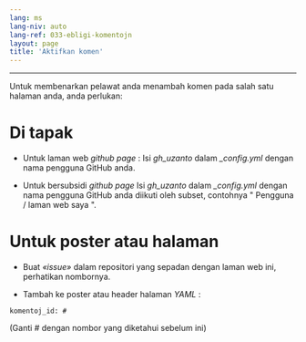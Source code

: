 ```yaml
---
lang: ms
lang-niv: auto
lang-ref: 033-ebligi-komentojn
layout: page
title: 'Aktifkan komen'
---
```


---

Untuk membenarkan pelawat anda menambah komen pada salah satu halaman anda, anda perlukan: 

# Di tapak
 * Untuk laman web   _github page_  : Isi   _gh\_uzanto_   dalam   _\_config.yml_   dengan nama pengguna GitHub anda.  


 * Untuk bersubsidi   _github page_  Isi   _gh\_uzanto_   dalam   _\_config.yml_   dengan nama pengguna GitHub anda diikuti oleh subset, contohnya  " Pengguna / laman web saya ".  



# Untuk poster atau halaman
 * Buat  _«issue»_  dalam repositori yang sepadan dengan laman web ini, perhatikan nombornya. 



 * Tambah ke poster atau header halaman  _YAML_ :   



```
komentoj_id: #
```
(Ganti _#_ dengan nombor yang diketahui sebelum ini)
